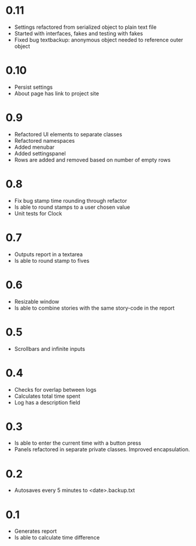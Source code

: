 # 0.11

* Settings refactored from serialized object to plain text file
* Started with interfaces, fakes and testing with fakes
* Fixed bug textbackup: anonymous object needed to reference outer object

# 0.10

* Persist settings
* About page has link to project site

# 0.9

* Refactored UI elements to separate classes
* Refactored namespaces
* Added menubar
* Added settingspanel
* Rows are added and removed based on number of empty rows

# 0.8

* Fix bug stamp time rounding through refactor
* Is able to round stamps to a user chosen value
* Unit tests for Clock

# 0.7

* Outputs report in a textarea
* Is able to round stamp to fives

# 0.6

* Resizable window
* Is able to combine stories with the same story-code in the report

# 0.5

* Scrollbars and infinite inputs

# 0.4

* Checks for overlap between logs
* Calculates total time spent
* Log has a description field

# 0.3

* Is able to enter the current time with a button press
* Panels refactored in separate private classes. Improved encapsulation.

# 0.2

* Autosaves every 5 minutes to \<date\>.backup.txt

# 0.1

* Generates report
* Is able to calculate time difference
